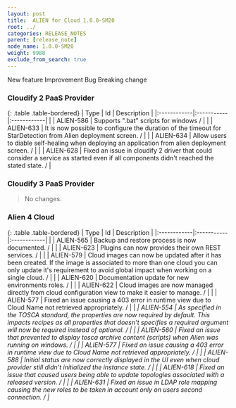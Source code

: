 ```yaml
---
layout: post
title:  ALIEN for Cloud 1.0.0-SM20
root: ../
categories: RELEASE_NOTES
parent: [release_note]
node_name: 1.0.0-SM20
weight: 9988
exclude_from_search: true
---
```





<i class="fa fa-plus text-success"></i> New feature <i class="fa fa-level-up text-primary"></i> Improvement  <i class="fa fa-bug text-danger"></i> Bug <i class="fa fa-exclamation-triangle text-warning"></i> Breaking change


### Cloudify 2 PaaS Provider



  {: .table .table-bordered}
  | Type        | Id         | Description |
  |:------------|:-----------|:------------|
    |  <i class="fa fa-plus text-success"></i> | ALIEN-586 | Supports ".bat" scripts for windows /  |
    |  <i class="fa fa-plus text-success"></i> | ALIEN-633 | It is now possible to configure the duration of the timeout for StarDetection from Alien deployment screen. /  |
    |  <i class="fa fa-plus text-success"></i> | ALIEN-634 | Allow users to diable self-healing when deploying an application from alien deployment screen. /  |
        |  <i class="fa fa-bug text-danger"></i> | ALIEN-628 | Fixed an issue in cloudify 2 driver that could consider a service as started even if all components didn't reached the stated state. /  |
  


### Cloudify 3 PaaS Provider


> No changes.


### Alien 4 Cloud



  {: .table .table-bordered}
  | Type        | Id         | Description |
  |:------------|:-----------|:------------|
    |  <i class="fa fa-plus text-success"></i> | ALIEN-565 | Backup and restore process is now documented. /  |
    |  <i class="fa fa-plus text-success"></i> | ALIEN-623 | Plugins can now provides their own REST services. /  |
      |  <i class="fa fa-level-up text-primary"></i> | ALIEN-579 | Cloud images can now be updated after it has been created. If the image is associated to more than one cloud you can only update it's requirement to avoid global impact when working on a single cloud. /  |
    |  <i class="fa fa-level-up text-primary"></i> | ALIEN-620 | Documentation update for new environments roles. /  |
    |  <i class="fa fa-level-up text-primary"></i> | ALIEN-622 | Cloud images are now managed directly from cloud configuration view to make it easier to manage. /  |
      |  <i class="fa fa-bug text-danger"></i> | ALIEN-577 | Fixed an issue causing a 403 error in runtime view due to Cloud Name not retrieved appropriately. /  |
    |  <i class="fa fa-exclamation-triangle text-warning">  <i class="fa fa-bug text-danger"></i> | ALIEN-554 | As specified in the TOSCA standard, the properties are now required by default. This impacts recipes as all properties that doesn't specifies a required argument will now be required instead of optional. /  |
    |  <i class="fa fa-bug text-danger"></i> | ALIEN-560 | Fixed an issue that prevented to display tosca archive content (scripts) when Alien was running on windows. /  |
    |  <i class="fa fa-bug text-danger"></i> | ALIEN-577 | Fixed an issue causing a 403 error in runtime view due to Cloud Name not retrieved appropriately. /  |
    |  <i class="fa fa-bug text-danger"></i> | ALIEN-588 | Initial status are now correctly displayed in the UI even when cloud provider still didn't initialized the instance state. /  |
    |  <i class="fa fa-bug text-danger"></i> | ALIEN-618 | Fixed an issue that caused users being able to update topologies associated with a released version. /  |
    |  <i class="fa fa-bug text-danger"></i> | ALIEN-631 | Fixed an issue in LDAP role mapping causing the new roles to be taken in account only on users second connection. /  |
  

